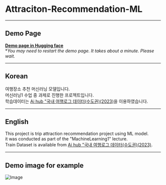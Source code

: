 # Attraciton-Recommendation-ML
- - -
## Demo Page
**[Demo page in Hugging face](https://huggingface.co/spaces/SSeungP/Attraciton-Recommendation-ML)**  
\**You may need to restart the demo page.  It takes about a minute.  Please wait.*
- - -
## Korean
여행장소 추천 머신러닝 모델입니다.  
머신러닝1 수업 중 과제로 진행한 프로젝트입니다.  
학습데이터는 [Ai hub "국내 여행로그 데이터(수도권)(2023)](https://www.aihub.or.kr/aihubdata/data/view.do?currMenu=115&topMenu=100&aihubDataSe=data&dataSetSn=71776)을 이용하였습니다.  
- - -
## English
This project is trip attraction recommendation project using ML model.  
it was conducted as part of the "MachineLearning1" lecture.  
Train Dataset is available from [Ai hub "국내 여행로그 데이터(수도권)(2023)](https://www.aihub.or.kr/aihubdata/data/view.do?currMenu=115&topMenu=100&aihubDataSe=data&dataSetSn=71776).
- - -
## Demo image for example
![Image](https://github.com/user-attachments/assets/0610fd6e-b1b5-41f4-ab1b-c800b01299c1)
